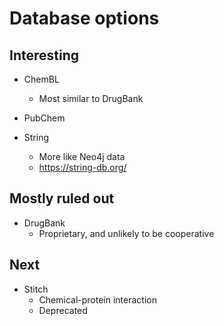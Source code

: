 Database options
================
Interesting
-----------
- ChemBL
  - Most similar to DrugBank

- PubChem

- String
  - More like Neo4j data
  - https://string-db.org/

Mostly ruled out
----------------
- DrugBank
  - Proprietary, and unlikely to be cooperative

Next
----
- Stitch
  - Chemical-protein interaction
  - Deprecated
